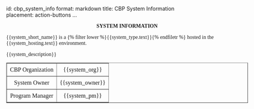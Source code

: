 id: cbp_system_info
format: markdown
title: CBP System Information
placement: action-buttons
...

<style>
  table {
    min-width: 450px;
  }

  td {
    padding: 8px;
  }
</style>

<div style="width: 650px; margin: auto; font-family: TimesNewRoman, Times, serif; ">

<div style="font-weight: bold;">
  <p style="text-align: center;">
    SYSTEM INFORMATION
  </p>
</div>

<div>
  <p>{{system_short_name}} is a {% filter lower %}{{system_type.text}}{% endfiletr %} hosted in the {{system_hosting.text}} environment.
  </p>
  <p>
    {{system_description}}
  </p>
</div>

<div style="text-align: center;">
  <table border=1 style="margin:auto; font-family: TimesNewRoman, Times, serif; text-align: center;">
    <tr>
      <td>CBP Organization</td><td>{{system_org}}</td>
    </tr>
    <tr>
      <td>System Owner</td><td>{{system_owner}}</td>
    </tr>
    <tr>
      <td>Program Manager</td><td>{{system_pm}}</td>
    </tr>
  </table>
</div>

</div>